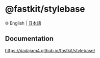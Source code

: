 
# @fastkit/stylebase

🌐 English | [日本語](https://github.com/dadajam4/fastkit/blob/main/packages/stylebase/README-ja.md)

## Documentation
https://dadajam4.github.io/fastkit/stylebase/
